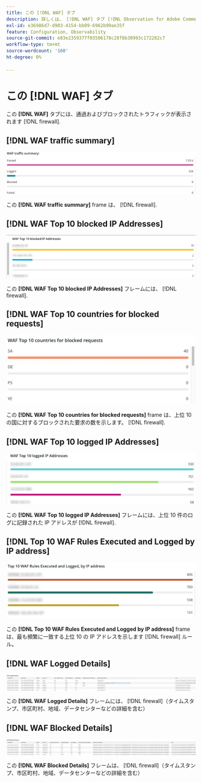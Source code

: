 ```yaml
---
title: この [!DNL WAF] タブ
description: 詳しくは、 [!DNL WAF] タブ [!DNL Observation for Adobe Commerce].
exl-id: e36986d7-d903-4154-bb09-6962b99ae35f
feature: Configuration, Observability
source-git-commit: e83e2359377f03506178c28f8b30993c172282c7
workflow-type: tm+mt
source-wordcount: '160'
ht-degree: 0%

---
```


# この [!DNL WAF] タブ

この **[!DNL WAF]** タブには、通過およびブロックされたトラフィックが表示されます [!DNL firewall].

## [!DNL WAF traffic summary]

![WAF トラフィックの概要](../../assets/tools/observation-for-adobe-commerce/waf-1.png)

この **[!DNL WAF traffic summary]** frame は、 [!DNL firewall].

## [!DNL WAF Top 10 blocked IP Addresses]

![WAF 上位 10 のブロック IP アドレス](../../assets/tools/observation-for-adobe-commerce/waf-2.png)

この **[!DNL WAF Top 10 blocked IP Addresses]** フレームには、 [!DNL firewall].

## [!DNL WAF Top 10 countries for blocked requests]

![ブロックされた要求の上位 10 カ国](../../assets/tools/observation-for-adobe-commerce/waf-3.jpg)

この **[!DNL WAF Top 10 countries for blocked requests]** frame は、上位 10 の国に対するブロックされた要求の数を示します。 [!DNL firewall].

## [!DNL WAF Top 10 logged IP Addresses]

![WAF 上位 10 件のログに記録された IP アドレス](../../assets/tools/observation-for-adobe-commerce/waf-4.jpg)

この **[!DNL WAF Top 10 logged IP Addresses]** フレームには、上位 10 件のログに記録された IP アドレスが [!DNL firewall].

## [!DNL Top 10 WAF Rules Executed and Logged by IP address]

![IP アドレスで実行および記録される上位 10 の WAF ルール](../../assets/tools/observation-for-adobe-commerce/waf-5.jpg)

この **[!DNL Top 10 WAF Rules Executed and Logged by IP address]** frame は、最も頻繁に一致する上位 10 の IP アドレスを示します [!DNL firewall] ルール。

## [!DNL WAF Logged Details]

![WAF ログの詳細](../../assets/tools/observation-for-adobe-commerce/waf-6.jpg)

この **[!DNL WAF Logged Details]** フレームには、 [!DNL firewall]（タイムスタンプ、市区町村、地域、データセンターなどの詳細を含む）

## [!DNL WAF Blocked Details]

![WAF ブロックの詳細](../../assets/tools/observation-for-adobe-commerce/waf-7.jpg)

この **[!DNL WAF Blocked Details]** フレームは、 [!DNL firewall]（タイムスタンプ、市区町村、地域、データセンターなどの詳細を含む）
